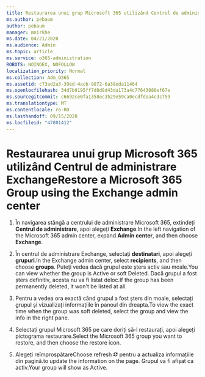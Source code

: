 ```yaml
---
title: Restaurarea unui grup Microsoft 365 utilizând Centrul de administrare Exchange
ms.author: pebaum
author: pebaum
manager: mnirkhe
ms.date: 04/21/2020
ms.audience: Admin
ms.topic: article
ms.service: o365-administration
ROBOTS: NOINDEX, NOFOLLOW
localization_priority: Normal
ms.collection: Adm_O365
ms.assetid: c73ad2a3-39ed-4acb-9872-6a38eda11464
ms.openlocfilehash: 34d7b9195ff7d8d8d43da173a4c77643080ef67e
ms.sourcegitcommit: c6692ce0fa1358ec3529e59ca0ecdfdea4cdc759
ms.translationtype: MT
ms.contentlocale: ro-RO
ms.lasthandoff: 09/15/2020
ms.locfileid: "47801412"
---
```

# <a name="restore-a-microsoft-365-group-using-the-exchange-admin-center"></a><span data-ttu-id="7c184-102">Restaurarea unui grup Microsoft 365 utilizând Centrul de administrare Exchange</span><span class="sxs-lookup"><span data-stu-id="7c184-102">Restore a Microsoft 365 Group using the Exchange admin center</span></span>

1. <span data-ttu-id="7c184-103">În navigarea stângă a centrului de administrare Microsoft 365, extindeți **Centrul de administrare**, apoi alegeți **Exchange**.</span><span class="sxs-lookup"><span data-stu-id="7c184-103">In the left navigation of the Microsoft 365 admin center, expand **Admin center**, and then choose **Exchange**.</span></span>
    
2. <span data-ttu-id="7c184-104">În centrul de administrare Exchange, selectați **destinatari**, apoi alegeți **grupuri**.</span><span class="sxs-lookup"><span data-stu-id="7c184-104">In the Exchange admin center, select **recipients**, and then choose **groups**.</span></span> <span data-ttu-id="7c184-105">Puteți vedea dacă grupul este șters activ sau moale.</span><span class="sxs-lookup"><span data-stu-id="7c184-105">You can view whether the group is Active or soft Deleted.</span></span> <span data-ttu-id="7c184-106">Dacă grupul a fost șters definitiv, acesta nu va fi listat deloc.</span><span class="sxs-lookup"><span data-stu-id="7c184-106">If the group has been permanently deleted, it won't be listed at all.</span></span>
    
3. <span data-ttu-id="7c184-107">Pentru a vedea ora exactă când grupul a fost șters din moale, selectați grupul și vizualizați informațiile în panoul din dreapta.</span><span class="sxs-lookup"><span data-stu-id="7c184-107">To view the exact time when the group was soft deleted, select the group and view the info in the right pane.</span></span>
    
4. <span data-ttu-id="7c184-108">Selectați grupul Microsoft 365 pe care doriți să-l restaurați, apoi alegeți pictograma restaurare.</span><span class="sxs-lookup"><span data-stu-id="7c184-108">Select the Microsoft 365 group you want to restore, and then choose the restore icon.</span></span>
    
5. <span data-ttu-id="7c184-109">Alegeți reîmprospătare</span><span class="sxs-lookup"><span data-stu-id="7c184-109">Choose refresh</span></span> ![Pictograma reîmprospătare](media/6464df90-2a91-4c1f-92a6-9a38c7696ac3.gif) <span data-ttu-id="7c184-111">pentru a actualiza informațiile din pagină.</span><span class="sxs-lookup"><span data-stu-id="7c184-111">to update the information on the page.</span></span> <span data-ttu-id="7c184-112">Grupul va fi afișat ca activ.</span><span class="sxs-lookup"><span data-stu-id="7c184-112">Your group will show as Active.</span></span> 
    

